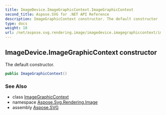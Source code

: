 ```yaml
---
title: ImageDevice.ImageGraphicContext.ImageGraphicContext
second_title: Aspose.SVG for .NET API Reference
description: ImageGraphicContext constructor. The default constructor
type: docs
weight: 10
url: /net/aspose.svg.rendering.image/imagedevice.imagegraphiccontext/imagegraphiccontext/
---
```

## ImageDevice.ImageGraphicContext constructor

The default constructor.

```csharp
public ImageGraphicContext()
```

### See Also

* class [ImageGraphicContext](../)
* namespace [Aspose.Svg.Rendering.Image](../../../aspose.svg.rendering.image/)
* assembly [Aspose.SVG](../../../)
